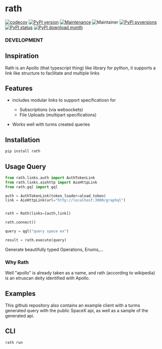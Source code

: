 # rath

[![codecov](https://codecov.io/gh/jhnnsrs/rath/branch/master/graph/badge.svg?token=UGXEA2THBV)](https://codecov.io/gh/jhnnsrs/rath)
[![PyPI version](https://badge.fury.io/py/rath.svg)](https://pypi.org/project/rath/)
[![Maintenance](https://img.shields.io/badge/Maintained%3F-yes-green.svg)](https://pypi.org/project/rath/)
![Maintainer](https://img.shields.io/badge/maintainer-jhnnsrs-blue)
[![PyPI pyversions](https://img.shields.io/pypi/pyversions/rath.svg)](https://pypi.python.org/pypi/rath/)
[![PyPI status](https://img.shields.io/pypi/status/rath.svg)](https://pypi.python.org/pypi/rath/)
[![PyPI download month](https://img.shields.io/pypi/dm/rath.svg)](https://pypi.python.org/pypi/rath/)

### DEVELOPMENT

## Inspiration

Rath is an Apollo (that typescript thing) like library for python, it supports a link like structure
to facilitate and multiple links

## Features

- includes modular links to support specificatiosn for

  - Subscriptions (via websockets)
  - File Uploads (multipart specifications)

- Works well with turms created queries

## Installation

```bash
pip install rath
```

## Usage Query

```python
from rath.links.auth import AuthTokenLink
from rath.links.aiohttp import AioHttpLink
from rath.gql import gql

auth = AuthTokenLink(token_loader=aload_token)
link = AioHttpLink(url="http://localhost:3000/graphql")


rath = Rath(links=[auth,link])

rath.connect()

query = qgl("query space ex")

result = rath.execute(query)
```

Generate beautifully typed Operations, Enums,...

### Why Rath

Well "apollo" is already taken as a name, and rath (according to wikipedia) is an etruscan deity identified with Apollo.

## Examples

This github repository also contains an example client with a turms generated query with the public SpaceX api, as well as a sample of the generated api.

## CLI

```bash
rath run
```
